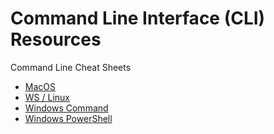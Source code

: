 # Command Line Interface (CLI) Resources 

Command Line Cheat Sheets
* [MacOS](https://github.com/0nn0/terminal-mac-cheatsheet#english-version)
* [WS / Linux](https://cheatography.com/davechild/cheat-sheets/linux-command-line/)
* [Windows Command](https://serverspace.us/support/help/windows-cmd-commands-cheat-sheet/)
* [Windows PowerShell](https://www.comparitech.com/net-admin/powershell-cheat-sheet/)